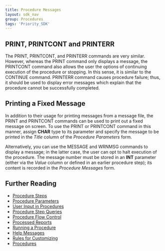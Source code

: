 ```yaml
---
title: Procedure Messages
layout: sdk_nav
group: Procedures
tags: 'Priority_SDK'
---
```


## PRINT, PRINTCONT and PRINTERR 

The PRINT, PRINTCONT, and PRINTERR commands are very similar. However,
whereas the PRINT command only displays a message, the PRINTCONT command
also allows the user the options of continuing execution of the
procedure or stopping. In this sense, it is similar to the CONTINUE
command. PRINTERR command causes procedure failure; thus, it should be
used to display error messages which explain that the procedure cannot
be successfully completed.

## Printing a Fixed Message 

In addition to their usage for printing messages from a message file,
the PRINT and PRINTCONT commands can be used to print out a fixed
message on screen. To use the PRINT or PRINTCONT command in this manner,
assign **CHAR** type to its parameter and specify the message to be
printed in the *Title* column of the *Procedure Parameters* form.

Alternatively, you can use the MESSAGE and WRNMSG commands to display a
message; in the latter case, the user can opt to halt execution of the
procedure. The message number must be stored in an **INT** parameter
(either via the *Value* column or defined in an earlier procedure step);
its content is recorded in the *Procedure Messages* form.

## Further Reading 

-   [Procedure Steps](Procedure-Steps )
-   [Procedure Parameters](Procedure-Parameters )
-   [User Input in Procedures](Procedure-Input )
-   [Procedure Step Queries](Procedure-Step-Queries )
-   [Procedure Flow Control](Procedure-Flow-Control )
-   [Processed Reports](Processed-Report )
-   [Running a Procedure](Run-Procedure )
-   [Help Messages](Help-Messages )
-   [Rules for Customizing](Customization-Rules )
-   [Procedures](Procedures )

